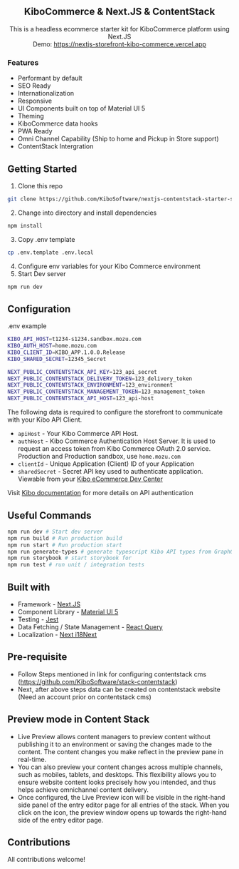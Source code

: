 <h2 align="center">KiboCommerce & Next.JS & ContentStack</h2>

<p align="center">
This is a headless ecommerce starter kit for KiboCommerce platform using Next.JS <br>
Demo: <a href="https://nextjs-storefront-kibo-commerce.vercel.app">https://nextjs-storefront-kibo-commerce.vercel.app</a>
</p>

### Features

- Performant by default
- SEO Ready
- Internationalization
- Responsive
- UI Components built on top of Material UI 5
- Theming
- KiboCommerce data hooks
- PWA Ready
- Omni Channel Capability (Ship to home and Pickup in Store support)
- ContentStack Intergration

## Getting Started

1. Clone this repo

```bash
git clone https://github.com/KiboSoftware/nextjs-contentstack-starter-storefront.git
```

2. Change into directory and install dependencies

```bash
npm install
```

3. Copy .env template

```bash
cp .env.template .env.local
```

4. Configure env variables for your Kibo Commerce environment
5. Start Dev server

```bash
npm run dev
```

## Configuration

.env example

```bash
KIBO_API_HOST=t1234-s1234.sandbox.mozu.com
KIBO_AUTH_HOST=home.mozu.com
KIBO_CLIENT_ID=KIBO_APP.1.0.0.Release
KIBO_SHARED_SECRET=12345_Secret

NEXT_PUBLIC_CONTENTSTACK_API_KEY=123_api_secret
NEXT_PUBLIC_CONTENTSTACK_DELIVERY_TOKEN=123_delivery_token
NEXT_PUBLIC_CONTENTSTACK_ENVIRONMENT=123_environment
NEXT_PUBLIC_CONTENTSTACK_MANAGEMENT_TOKEN=123_management_token
NEXT_PUBLIC_CONTENTSTACK_API_HOST=123_api-host
```

The following data is required to configure the storefront to communicate with your Kibo API Client.

- `apiHost` - Your Kibo Commerce API Host.
- `authHost` - Kibo Commerce Authentication Host Server. It is used to request an access token from Kibo Commerce OAuth 2.0 service. Production and Production sandbox, use `home.mozu.com`
- `clientId` - Unique Application (Client) ID of your Application
- `sharedSecret` - Secret API key used to authenticate application. Viewable from your [Kibo eCommerce Dev Center](https://mozu.com/login)

Visit [Kibo documentation](https://apidocs.kibong-perf.com/?spec=graphql#auth) for more details on API authentication

## Useful Commands

```bash
npm run dev # Start dev server
npm run build # Run production build
npm run start # Run production start
npm run generate-types # generate typescript Kibo API types from GraphQL Schema
npm run storybook # start storybook for
npm run test # run unit / integration tests
```

## Built with

- Framework - [Next.JS](https://nextjs.org/docs)
- Component Library - [Material UI 5](https://mui.com/material-ui/getting-started/overview/)
- Testing - [Jest](https://jestjs.io/docs/getting-started)
- Data Fetching / State Management - [React Query](https://react-query-v3.tanstack.com/overview)
- Localization - [Next i18Next](https://github.com/i18next/next-i18next)

## Pre-requisite

- Follow Steps mentioned in link for configuring contentstack cms (https://github.com/KiboSoftware/stack-contentstack)
- Next, after above steps data can be created on contentstack website (Need an account prior on contentstack cms)

## Preview mode in Content Stack

- Live Preview allows content managers to preview content without publishing it to an environment or saving the changes made to the content. The content changes you make reflect in the preview pane in real-time.
- You can also preview your content changes across multiple channels, such as mobiles, tablets, and desktops. This flexibility allows you to ensure website content looks precisely how you intended, and thus helps achieve omnichannel content delivery.
- Once configured, the Live Preview icon will be visible in the right-hand side panel of the entry editor page for all entries of the stack. When you click on the icon, the preview window opens up towards the right-hand side of the entry editor page.

## Contributions

All contributions welcome!
